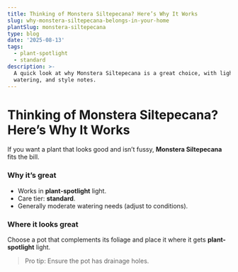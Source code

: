 ```yaml
---
title: Thinking of Monstera Siltepecana? Here’s Why It Works
slug: why-monstera-siltepecana-belongs-in-your-home
plantSlug: monstera-siltepecana
type: blog
date: '2025-08-13'
tags:
  - plant-spotlight
  - standard
description: >-
  A quick look at why Monstera Siltepecana is a great choice, with light,
  watering, and style notes.
---
```

# Thinking of Monstera Siltepecana? Here’s Why It Works

If you want a plant that looks good and isn’t fussy, **Monstera Siltepecana** fits the bill.

### Why it’s great
- Works in **plant-spotlight** light.
- Care tier: **standard**.
- Generally moderate watering needs (adjust to conditions).

### Where it looks great
Choose a pot that complements its foliage and place it where it gets **plant-spotlight** light.
  
> Pro tip: Ensure the pot has drainage holes.
